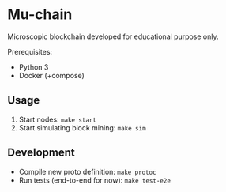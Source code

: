 # Mu-chain

Microscopic blockchain developed for educational purpose only.

Prerequisites:
- Python 3
- Docker (+compose)

## Usage

1. Start nodes: `make start`
2. Start simulating block mining: `make sim`

## Development

- Compile new proto definition: `make protoc`
- Run tests (end-to-end for now): `make test-e2e`
